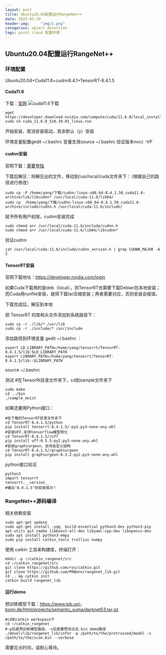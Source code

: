 ```yaml
---
layout: post
title: Ubuntu20.04配置运行RangeNet++
date: 2023-05-29
header-img: 	"img/1.png"
categories: object detection
tags: point cloud 配置环境
---
```



## Ubuntu20.04配置运行RangeNet++

### 环境配置

Ubuntu20.04+Cuda11.6+cudnn8.4.1+TensorRT-8.4.1.5

#### Cuda11.6

下载：[官网](https://link.csdn.net/?target=https%3A%2F%2Fdeveloper.nvidia.com%2Fcuda-toolkit-archive)
![cuda11.6下载](https://img-blog.csdnimg.cn/47f1d302594243068e26743fe3110d42.png)
```
wget https://developer.download.nvidia.com/compute/cuda/11.6.0/local_installers/cuda_11.6.0_510.39.01_linux.run
sudo sh cuda_11.6.0_510.39.01_linux.run
```

开始安装，取消安装驱动，其余默认（y）安装

环境变量配置gedit ~/.bashrc
变量生效source ~/.bashrc
验证版本nvcc -VP
#### cudnn安装

官网下载：[需要登陆](https://developer.nvidia.com/cudnn)

下载后解压：将解压出的文件，移动到/usr/local/cuda文件夹下：（根据自己的路径进行修改）

```
sudo cp -P /home/yang/下载/cudnn-linux-x86_64-8.4.1.50_cuda11.6-archive/lib/libcudnn* /usr/local/cuda-11.6/lib64/
sudo cp  /home/yang/下载/cudnn-linux-x86_64-8.4.1.50_cuda11.6-archive/include/cudnn.h /usr/local/cuda-11.6/include/
```

赋予所有用户权限，cudnn安装完成

```
sudo chmod a+r /usr/local/cuda-11.6/include/cudnn.h
sudo chmod a+r /usr/local/cuda-11.6/lib64/libcudnn*
```

验证cudnn

```
cat /usr/local/cuda-11.6/include/cudnn_version.h | grep CUDNN_MAJOR -A 2
```

#### TensorRT安装

官网下载地址：https://developer.nvidia.com/login

如果Cuda下载用的是deb（local），则TensorRT也需要下载Debian包本地安装；而Cuda用runfile安装，就得下载tar压缩安装；两者需要对应，否则安装会报错。

下载完成后，解压到本地

把 TensorRT 的库和头文件添加到系统路径下：

```
sudo cp -r ./lib/* /usr/lib
sudo cp -r ./include/* /usr/include
```

添加路径到环境变量 gedit ~/.bashrc ：

```
export LD_LIBRARY_PATH=/home/yang/tensorrt/TensorRT-8.4.1.5/lib:$LD_LIBRARY_PATH
export LIBRARY_PATH=/home/yang/tensorrt/TensorRT-8.4.1.5/lib::$LIBRARY_PATH
```

source ~/.bashrc

测试
#在TensorRt目录文件夹下，cd到sample文件夹下

```
sudo make
cd ../bin
./sample_mnist
```

如果还要用Python接口：

```
#在下载的TensorRT目录文件夹下
cd TensorRT-8.4.1.5/python
pip install tensorrt-8.4.1.5/-py2.py3-none-any.whl 
#安装UFF,支持tensorflow模型转化
cd TensorRT-8.4.1.5//uff
pip install uff-0.5.5-py2.py3-none-any.whl 
#安装graphsurgeon，支持自定义结构
cd TensorRT-8.4.1.5//graphsurgeon
pip install graphsurgeon-0.3.2-py2.py3-none-any.whl
```

python接口验证

```
python3
import tensorrt
tensorrt.__version__
#输出'8.4.1.5'则安装成功！
```

### RangeNet++源码编译

相关依赖安装

```
sudo apt-get update 
sudo apt-get install -yqq  build-essential python3-dev python3-pip apt-utils git cmake libboost-all-dev libyaml-cpp-dev libopencv-dev
sudo apt install python3-empy
sudo pip install catkin_tools trollius numpy
```

使用 catkin 工具来构建库，终端打开：

```
mkdir -p ~/catkin_rangenet/src
cd ~/catkin_rangenet/src
git clone https://github.com/ros/catkin.git 
git clone https://github.com/PRBonn/rangenet_lib.git
cd .. && catkin init
catkin build rangenet_lib
```

#### 运行demo

预训练模型下载：https://www.ipb.uni-bonn.de/html/projects/semantic_suma/darknet53.tar.gz

```
#cd到catkin workspace下
cd ~/catkin_rangenet
#-p后是预训练模型路径、-s后是要预测点云.bin demo路径
./devel/lib/rangenet_lib/infer -p /path/to/the/pretrained/model -s /path/to/the/scan.bin --verbose
```

需要花点时间，请耐心等待。